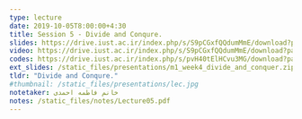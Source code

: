 ```yaml
---
type: lecture
date: 2019-10-05T8:00:00+4:30
title: Session 5 - Divide and Conqure.
slides: https://drive.iust.ac.ir/index.php/s/S9pCGxfQQdumMmE/download?path=%2FSlides&files=S5.pdf
video: https://drive.iust.ac.ir/index.php/s/S9pCGxfQQdumMmE/download?path=%2FVideos&files=S5.mp4
codes: https://drive.iust.ac.ir/index.php/s/pvH40tElHCvu3MG/download?path=%2FCode&files=S5.zip
ext_slides: /static_files/presentations/m1_week4_divide_and_conquer.zip
tldr: "Divide and Conqure."
#thumbnail: /static_files/presentations/lec.jpg
notetaker: خانم فاطمه احمدی
notes: /static_files/notes/Lecture05.pdf
---
```

